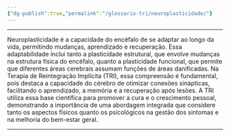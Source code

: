 ```yaml
---
{"dg-publish":true,"permalink":"/glossario-tri/neuroplasticidade/"}
---
```


---


Neuroplasticidade é a capacidade do encéfalo de se adaptar ao longo da vida, permitindo mudanças, aprendizado e recuperação. Essa adaptabilidade inclui tanto a plasticidade estrutural, que envolve mudanças na estrutura física do encéfalo, quanto a plasticidade funcional, que permite que diferentes áreas cerebrais assumam funções de áreas danificadas. Na Terapia de Reintegração Implícita (TRI), essa compreensão é fundamental, pois destaca a capacidade do cérebro de otimizar conexões sinápticas, facilitando o aprendizado, a memória e a recuperação após lesões. A TRI utiliza essa base científica para promover a cura e o crescimento pessoal, demonstrando a importância de uma abordagem integrada que considere tanto os aspectos físicos quanto os psicológicos na gestão dos sintomas e na melhoria do bem-estar geral.


----



